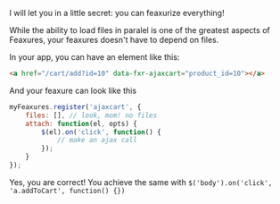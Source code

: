 I will let you in a little secret: you can feaxurize everything!

While the ability to load files in paralel is one of the greatest aspects of Feaxures, your feaxures doesn't have to depend on files.

In your app, you can have an element like this:
```html
<a href="/cart/add?id=10" data-fxr-ajaxcart="product_id=10"></a>
```

And your feaxure can look like this
```js
myFeaxures.register('ajaxcart', {
	files: [], // look, mom! no files
	attach: function(el, opts) {
		$(el).on('click', function() {
			// make an ajax call
		});
	}
});
```

<div class="alert">Yes, you are correct! You achieve the same with <code>$('body').on('click', 'a.addToCart', function() {})</code></div>